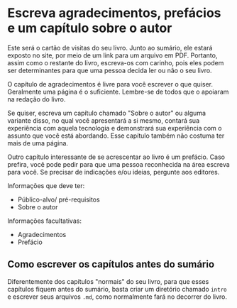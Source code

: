 # Escreva agradecimentos, prefácios e um capítulo sobre o autor

Este será o cartão de visitas do seu livro. Junto ao sumário, ele estará exposto no site, por meio de um link para um arquivo em PDF. Portanto, assim como o restante do livro, escreva-os com carinho, pois eles podem ser determinantes para que uma pessoa decida ler ou não o seu livro.

O capítulo de agradecimentos é livre para você escrever o que quiser. Geralmente uma página é o suficiente. Lembre-se de todos que o apoiaram na redação do livro.

Se quiser, escreva um capítulo chamado "Sobre o autor" ou alguma variante disso, no qual você apresentará a si mesmo, contará sua experiência com aquela tecnologia e demonstrará sua experiência com o assunto que você está abordando. Esse capítulo também não costuma ter mais de uma página.

Outro capítulo interessante de se acrescentar ao livro é um prefácio. Caso prefira, você pode pedir para que uma pessoa reconhecida na área escreva para você. Se precisar de indicações e/ou ideias, pergunte aos editores.

Informações que deve ter:
* Público-alvo/ pré-requisitos
* Sobre o autor

Informações facultativas:
* Agradecimentos
* Prefácio

## Como escrever os capítulos antes do sumário

Diferentemente dos capítulos "normais" do seu livro, para que esses capítulos fiquem antes do sumário, basta criar um diretório chamado `intro` e escrever seus arquivos `.md`, como normalmente fará no decorrer do livro.
